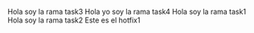 Hola soy la rama task3
Hola yo soy la rama task4
Hola soy la rama task1
Hola soy la rama task2
Este es el hotfix1